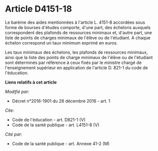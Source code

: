 # Article D4151-18

Le barème des aides mentionnées à l'article L. 4151-8 accordées sous forme de bourses d'études comporte, d'une part, des
échelons auxquels correspondent des plafonds de ressources minimaux et, d'autre part, une liste de points de charges minimaux
de l'élève ou de l'étudiant. A chaque échelon correspond un taux minimum exprimé en euros. 

Les taux minimaux des échelons, les plafonds de ressources minimaux, ainsi que la liste des points de charge minimaux de
l'élève ou de l'étudiant sont déterminés par référence à ceux fixés par le ministre chargé de l'enseignement supérieur en
application de l'article D. 821-1 du code de l'éducation.

**Liens relatifs à cet article**

_Modifié par_:

  - Décret n°2016-1901 du 28 décembre 2016 - art. 1

_Cite_:

  - Code de l'éducation - art. D821-1 (V)
  - Code de la santé publique - art. L4151-8 (V)

_Cité par_:

  - Code de la santé publique - art. Annexe 41-2 (M)
